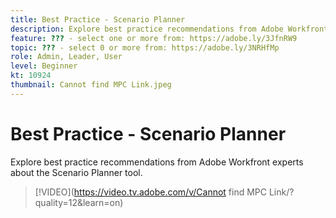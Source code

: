 ```yaml
---
title: Best Practice - Scenario Planner
description: Explore best practice recommendations from Adobe Workfront experts about the Scenario Planner tool.
feature: ??? - select one or more from: https://adobe.ly/3JfnRW9
topic: ??? - select 0 or more from: https://adobe.ly/3NRHfMp
role: Admin, Leader, User
level: Beginner
kt: 10924
thumbnail: Cannot find MPC Link.jpeg
---
```


# Best Practice - Scenario Planner

Explore best practice recommendations from Adobe Workfront experts about the Scenario Planner tool.

>[!VIDEO](https://video.tv.adobe.com/v/Cannot find MPC Link/?quality=12&learn=on)
